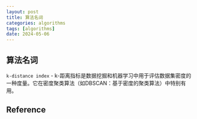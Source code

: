 ```yaml
---
layout: post
title: 算法名词
categories: algorithms
tags: [algorithms]
date: 2024-05-06
---
```


## 算法名词

`k-distance index` - k-距离指标是数据挖掘和机器学习中用于评估数据集密度的一种度量。它在密度聚类算法（如DBSCAN：基于密度的聚类算法）中特别有用。 

## Reference
